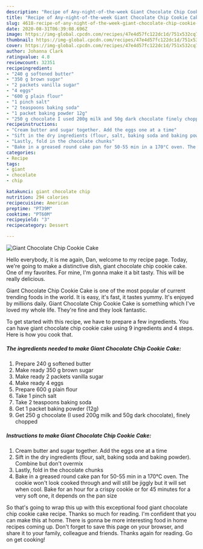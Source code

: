 ```yaml
---
description: "Recipe of Any-night-of-the-week Giant Chocolate Chip Cookie Cake"
title: "Recipe of Any-night-of-the-week Giant Chocolate Chip Cookie Cake"
slug: 4618-recipe-of-any-night-of-the-week-giant-chocolate-chip-cookie-cake
date: 2020-08-31T06:39:08.696Z
image: https://img-global.cpcdn.com/recipes/47e4d57fc122dc1d/751x532cq70/giant-chocolate-chip-cookie-cake-recipe-main-photo.jpg
thumbnail: https://img-global.cpcdn.com/recipes/47e4d57fc122dc1d/751x532cq70/giant-chocolate-chip-cookie-cake-recipe-main-photo.jpg
cover: https://img-global.cpcdn.com/recipes/47e4d57fc122dc1d/751x532cq70/giant-chocolate-chip-cookie-cake-recipe-main-photo.jpg
author: Johanna Clark
ratingvalue: 4.8
reviewcount: 32351
recipeingredient:
- "240 g softened butter"
- "350 g brown sugar"
- "2 packets vanilla sugar"
- "4 eggs"
- "600 g plain flour"
- "1 pinch salt"
- "2 teaspoons baking soda"
- "1 packet baking powder 12g"
- "250 g chocolate I used 200g milk and 50g dark chocolate finely chopped"
recipeinstructions:
- "Cream butter and sugar together. Add the eggs one at a time"
- "Sift in the dry ingredients (flour, salt, baking soda and baking powder). Combine but don&#39;t overmix"
- "Lastly, fold in the chocolate chunks"
- "Bake in a greased round cake pan for 50-55 min in a 170°C oven. The cookie won&#39;t look cooked through and will still be jiggly but it will set when cool. Bake for an hour for a crispy cookie or for 45 minutes for a very soft one, it depends on the pan size"
categories:
- Recipe
tags:
- giant
- chocolate
- chip

katakunci: giant chocolate chip 
nutrition: 294 calories
recipecuisine: American
preptime: "PT39M"
cooktime: "PT60M"
recipeyield: "3"
recipecategory: Dessert

---
```



![Giant Chocolate Chip Cookie Cake](https://img-global.cpcdn.com/recipes/47e4d57fc122dc1d/751x532cq70/giant-chocolate-chip-cookie-cake-recipe-main-photo.jpg)

Hello everybody, it is me again, Dan, welcome to my recipe page. Today, we're going to make a distinctive dish, giant chocolate chip cookie cake. One of my favorites. For mine, I'm gonna make it a bit tasty. This will be really delicious.



Giant Chocolate Chip Cookie Cake is one of the most popular of current trending foods in the world. It is easy, it's fast, it tastes yummy. It's enjoyed by millions daily. Giant Chocolate Chip Cookie Cake is something which I've loved my whole life. They're fine and they look fantastic.


To get started with this recipe, we have to prepare a few ingredients. You can have giant chocolate chip cookie cake using 9 ingredients and 4 steps. Here is how you cook that.

<!--inarticleads1-->

##### The ingredients needed to make Giant Chocolate Chip Cookie Cake:

1. Prepare 240 g softened butter
1. Make ready 350 g brown sugar
1. Make ready 2 packets vanilla sugar
1. Make ready 4 eggs
1. Prepare 600 g plain flour
1. Take 1 pinch salt
1. Take 2 teaspoons baking soda
1. Get 1 packet baking powder (12g)
1. Get 250 g chocolate (I used 200g milk and 50g dark chocolate), finely chopped




<!--inarticleads2-->

##### Instructions to make Giant Chocolate Chip Cookie Cake:

1. Cream butter and sugar together. Add the eggs one at a time
1. Sift in the dry ingredients (flour, salt, baking soda and baking powder). Combine but don&#39;t overmix
1. Lastly, fold in the chocolate chunks
1. Bake in a greased round cake pan for 50-55 min in a 170°C oven. The cookie won&#39;t look cooked through and will still be jiggly but it will set when cool. Bake for an hour for a crispy cookie or for 45 minutes for a very soft one, it depends on the pan size




So that's going to wrap this up with this exceptional food giant chocolate chip cookie cake recipe. Thanks so much for reading. I'm confident that you can make this at home. There is gonna be more interesting food in home recipes coming up. Don't forget to save this page on your browser, and share it to your family, colleague and friends. Thanks again for reading. Go on get cooking!
